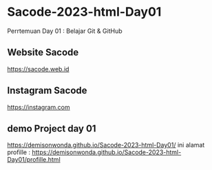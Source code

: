 # Sacode-2023-html-Day01
Perrtemuan Day 01 : Belajar Git &amp; GitHub

## Website Sacode
https://sacode.web.id

## Instagram Sacode

https://instagram.com

## demo Project day 01 
https://demisonwonda.github.io/Sacode-2023-html-Day01/
ini alamat profille : https://demisonwonda.github.io/Sacode-2023-html-Day01/profille.html
